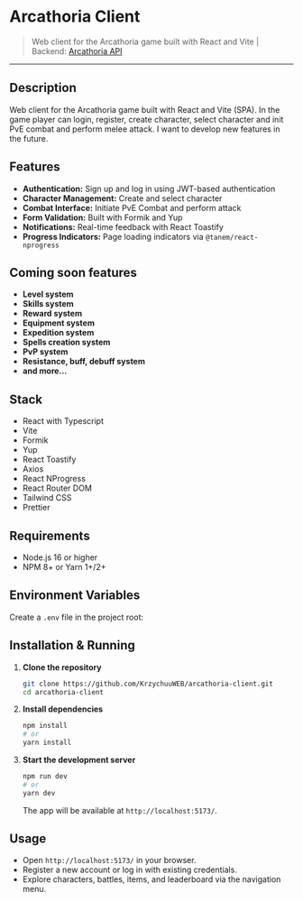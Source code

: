 # Arcathoria Client

> Web client for the Arcathoria game built with React and Vite |
> Backend: [Arcathoria API](https://github.com/KrzychuuWEB/arcathoria-api)

---

## Description

Web client for the Arcathoria game built with React and Vite (SPA). In the game player can login, register, create
character, select character and init PvE combat and perform melee attack. I want to develop new features in the future.

## Features

- **Authentication:** Sign up and log in using JWT-based authentication
- **Character Management:** Create and select character
- **Combat Interface:** Initiate PvE Combat and perform attack
- **Form Validation:** Built with Formik and Yup
- **Notifications:** Real-time feedback with React Toastify
- **Progress Indicators:** Page loading indicators via `@tanem/react-nprogress`

## Coming soon features

- **Level system**
- **Skills system**
- **Reward system**
- **Equipment system**
- **Expedition system**
- **Spells creation system**
- **PvP system**
- **Resistance, buff, debuff system**
- **and more...**

## Stack

- React with Typescript
- Vite
- Formik
- Yup
- React Toastify
- Axios
- React NProgress
- React Router DOM
- Tailwind CSS
- Prettier

## Requirements

- Node.js 16 or higher
- NPM 8+ or Yarn 1+/2+

## Environment Variables

Create a `.env` file in the project root:

## Installation & Running

1. **Clone the repository**
   ```bash
   git clone https://github.com/KrzychuuWEB/arcathoria-client.git
   cd arcathoria-client
   ```

2. **Install dependencies**
   ```bash
   npm install
   # or
   yarn install
   ```

3. **Start the development server**
   ```bash
   npm run dev
   # or
   yarn dev
   ```  
   The app will be available at `http://localhost:5173/`.

## Usage

- Open `http://localhost:5173/` in your browser.
- Register a new account or log in with existing credentials.
- Explore characters, battles, items, and leaderboard via the navigation menu.
